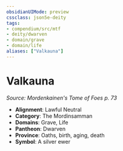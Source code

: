 ```yaml
---
obsidianUIMode: preview
cssclass: json5e-deity
tags:
- compendium/src/mtf
- deity/dwarven
- domain/grave
- domain/life
aliases: ["Valkauna"]
---
```

# Valkauna
*Source: Mordenkainen's Tome of Foes p. 73* 

- **Alignment**: Lawful Neutral
- **Category**: The Mordinsamman
- **Domains**: Grave, Life
- **Pantheon**: Dwarven
- **Province**: Oaths, birth, aging, death
- **Symbol**: A silver ewer